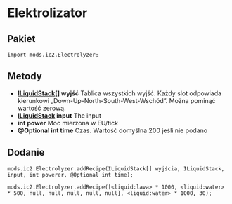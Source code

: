 # Elektrolizator

## Pakiet

`import mods.ic2.Electrolyzer;`

## Metody

- **[ILiquidStack](/Vanilla/Liquids/ILiquidStack/)[] wyjść** Tablica wszystkich wyjść. Każdy slot odpowiada kierunkowi „Down-Up-North-South-West-Wschód”. Można pominąć wartość zerową.
- **[ILiquidStack](/Vanilla/Liquids/ILiquidStack/) input** The input
- **int power** Moc mierzona w EU/tick
- **@Optional int time** Czas. Wartość domyślna 200 jeśli nie podano

## Dodanie

```zenscript
mods.ic2.Electrolyzer.addRecipe(ILiquidStack[] wyjścia, ILiquidStack, input, int powerer, @Optional int time);

mods.ic2.Electrolyzer.addRecipe([<liquid:lava> * 1000, <liquid:water> * 500, null, null, null, null, null], <liquid:water> * 1000, 30);
```